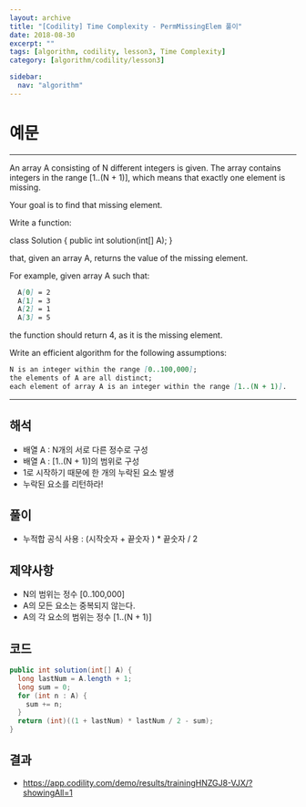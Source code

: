 ```yaml
---
layout: archive
title: "[Codility] Time Complexity - PermMissingElem 풀이"
date: 2018-08-30
excerpt: ""
tags: [algorithm, codility, lesson3, Time Complexity]
category: [algorithm/codility/lesson3]

sidebar:
  nav: "algorithm"
---
```


# 예문

* * *

An array A consisting of N different integers is given.
The array contains integers in the range [1..(N + 1)], which means that exactly one element is missing.

Your goal is to find that missing element.

Write a function:

class Solution { public int solution(int[] A); }

that, given an array A, returns the value of the missing element.

For example, given array A such that:

``` markdown
  A[0] = 2
  A[1] = 3
  A[2] = 1
  A[3] = 5
```

the function should return 4, as it is the missing element.

Write an efficient algorithm for the following assumptions:

``` markdown
N is an integer within the range [0..100,000];
the elements of A are all distinct;
each element of array A is an integer within the range [1..(N + 1)].
```

* * *

## 해석

* 배열 A : N개의 서로 다른 정수로 구성
* 배열 A : [1..(N + 1)]의 범위로 구성
* 1로 시작하기 때문에 한 개의 누락된 요소 발생
* 누락된 요소를 리턴하라!

## 풀이

* 누적합 공식 사용 : (시작숫자 + 끝숫자 ) * 끝숫자 / 2

## 제약사항

* N의 범위는 정수 [0..100,000]
* A의 모든 요소는 중복되지 않는다.
* A의 각 요소의 범위는 정수 [1..(N + 1)]

## 코드

``` java
public int solution(int[] A) {
  long lastNum = A.length + 1;
  long sum = 0;
  for (int n : A) {
    sum += n;
  }
  return (int)((1 + lastNum) * lastNum / 2 - sum);
}
```

## 결과

* <https://app.codility.com/demo/results/trainingHNZGJ8-VJX/?showingAll=1>